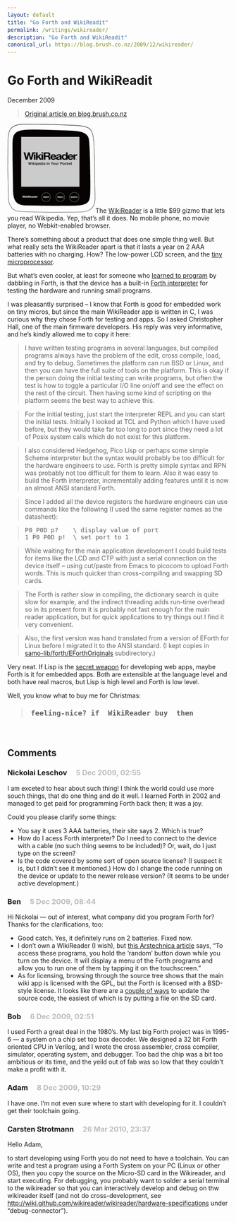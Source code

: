 ```yaml
---
layout: default
title: "Go Forth and WikiReadit"
permalink: /writings/wikireader/
description: "Go Forth and WikiReadit"
canonical_url: https://blog.brush.co.nz/2009/12/wikireader/
---
```

<h1>Go Forth and WikiReadit</h1>
<p class="subtitle">December 2009</p>

> [Original article on blog.brush.co.nz](https://blog.brush.co.nz/2009/12/wikireader/)


<p><a href="http://thewikireader.com/" title="Go to the WikiReader home page"><img style="width:auto" alt="WikiReader" class="right" height="202" src="/images/brushblog/2009_12_wikireader.png" width="200"/></a>The <a href="http://thewikireader.com/">WikiReader</a> is a little $99 gizmo that lets you read Wikipedia. Yep, that’s all it does. No mobile phone, no movie player, no Webkit-enabled browser.</p>

<p>There’s something about a product that does one simple thing well. But what really sets the WikiReader apart is that it lasts a year on 2 AAA batteries with no charging. <span style="background-color: #ffffff; ">How? The low-power LCD screen, and the <a href="http://www.epson.jp/device/semicon_e/product/mcu/32bit/">tiny microprocessor</a>.</span></p>

<p><span style="background-color: #ffffff;">But what’s even cooler, at least for someone who <a href="/writings/how-did-you-learn-to-program/">learned to program</a> by dabbling in Forth, is that the device has a built-in <a href="http://github.com/wikireader/wikireader/tree/master/samo-lib/forth/">Forth interpreter</a> for testing the hardware and running small programs.</span></p>

<p>I was pleasantly surprised – I know that Forth is good for embedded work on tiny micros, but since the main WikiReader app is written in C, I was curious why they chose Forth for testing and apps. So I asked Christopher Hall, one of the main firmware developers. His reply was very informative, and he’s kindly allowed me to copy it here:</p>

<blockquote>I have written testing programs in several languages, but compiled programs always have the problem of the edit, cross compile, load, and try to debug. Sometimes the platform can run BSD or Linux, and then you can have the full suite of tools on the platform. This is okay if the person doing the initial testing can write programs, but often the test is how to toggle a particular I/O line on/off and see the effect on the rest of the circuit. Then having some kind of scripting on the platform seems the best way to achieve this.
</blockquote>

<blockquote>For the initial testing, just start the interpreter REPL and you can start the initial tests. Initially I looked at TCL and Python which I have used before, but they would take far too long to port since they need a lot of Posix system calls which do not exist for this platform.
</blockquote>

<blockquote>I also considered Hedgehog, Pico Lisp or perhaps some simple Scheme interpreter but the syntax would probably be too difficult for the hardware engineers to use. Forth is pretty simple syntax and RPN was probably not too difficult for them to learn. Also it was easy to build the Forth interpreter, incrementally adding features until it is now an almost ANSI standard Forth.
</blockquote>

<blockquote>Since I added all the device registers the hardware engineers can use commands like the following (I used the same register names as the datasheet):
</blockquote>

<blockquote>
<pre>P0_P0D p?    \ display value of port
1 P0_P0D p!  \ set port to 1</pre>

</blockquote>

<blockquote>While waiting for the main application development I could build tests for items like the LCD and CTP with just a serial connection on the device itself – using cut/paste from Emacs to picocom to upload Forth words. This is much quicker than cross-compiling and swapping SD cards.
</blockquote>

<blockquote>The Forth is rather slow in compiling, the dictionary search is quite slow for example, and the indirect threading adds run-time overhead so in its present form it is probably not fast enough for the main reader application, but for quick applications to try things out I find it very convenient.
</blockquote>

<blockquote>Also, the first version was hand translated from a version of EForth for Linux before I migrated it to the ANSI standard. (I kept copies in <a href="http://github.com/wikireader/wikireader/tree/master/samo-lib/forth/EForthOriginals/">samo-lib/forth/EForthOriginals</a> subdirectory.)
</blockquote>

<p>Very neat. If Lisp is the <a href="http://www.paulgraham.com/avg.html">secret weapon</a> for developing web apps, maybe Forth is it for embedded apps. Both are extensible at the language level and both have real macros, but Lisp is high level and Forth is low level.</p>

<p>Well, you know what to buy me for Christmas:</p>

<blockquote style="font-size: 19px; margin-bottom: 3.5em;"><strong><code>feeling-nice? if  WikiReader buy  then</code></strong>
</blockquote>



<h2>Comments</h2>

<h3>Nickolai Leschov <span style="padding-left: 1em; color: #bbb;">5 Dec 2009, 02:55</span></h3>

<p>I am exceted to hear about such thing! I think the world could use more souch things, that do one thing and do it well. I learned Forth in 2002 and managed to get paid for programming Forth back then; it was a joy.</p>

<p>Could you please clarify some things:</p>

<ul>
<li>You say it uses 3 AAA batteries, their site says 2. Which is true?</li>
<li>How do I acess Forth interpreter? Do I need to connect to the device with a cable (no such thing seems to be included)? Or, wait, do I just type on the screen?</li>
<li>Is the code covered by some sort of open source license? (I suspect it is, but I didn’t see it mentioned.) How do I change the code running on the device or update to the newer release version? (It seems to be under active development.)</li>
</ul>

<h3>Ben <span style="padding-left: 1em; color: #bbb;">5 Dec 2009, 08:44</span></h3>

<p>Hi Nickolai — out of interest, what company did you program Forth for? Thanks for the clarifications, too:</p>

<ul>
<li>Good catch. Yes, it definitely runs on 2 batteries. Fixed now.</li>
<li>I don’t own a WikiReader (I wish), but <a href="http://arstechnica.com/open-source/reviews/2009/11/hands-on-openmoko-wikireader-is-simple-appealing.ars" rel="nofollow">this Arstechnica article</a> says, “To access these programs, you hold the ‘random’ button down while you turn on the device. It will display a menu of the Forth programs and allow you to run one of them by tapping it on the touchscreen.”</li>
<li>As for licensing, browsing through the source tree shows that the main wiki app is licensed with the GPL, but the Forth is licensed with a BSD-style license. It looks like there are a <a href="http://wiki.github.com/wikireader/wikireader/flashing-the-bootloader" rel="nofollow">couple of ways</a> to update the source code, the easiest of which is by putting a file on the SD card.</li>
</ul>

<h3>Bob <span style="padding-left: 1em; color: #bbb;">6 Dec 2009, 02:51</span></h3>

<p>I used Forth a great deal in the 1980’s.  My last big Forth project was in 1995-6 — a system on a chip set top box decoder.  We designed a 32 bit Forth oriented CPU in Verilog, and I wrote the cross assembler, cross compiler, simulator, operating system, and debugger.  Too bad the chip was a bit too ambitious or its time, and the yeild out of fab was so low that they couldn’t make a profit with it.</p>

<h3>Adam <span style="padding-left: 1em; color: #bbb;">8 Dec 2009, 10:29</span></h3>

<p>I have one. I’m not even sure where to start with developing for it. I couldn’t get their toolchain going.</p>

<h3>Carsten Strotmann <span style="padding-left: 1em; color: #bbb;">26 Mar 2010, 23:37</span></h3>

<p>Hello Adam,</p>

<p>to start developing using Forth you do not need to have a toolchain. You can write and test a program using a Forth System on your PC (Linux or other OS), then you copy the source on the Micro-SD card in the Wikireader, and start executing. For debugging, you probably want to solder a serial terminal to the wikireader so that you can interactively develop and debug on thw wikireader itself (and not do cross-development, see <a href="http://wiki.github.com/wikireader/wikireader/hardware-specifications" rel="nofollow">http://wiki.github.com/wikireader/wikireader/hardware-specifications</a> under “debug-connector”).</p>

